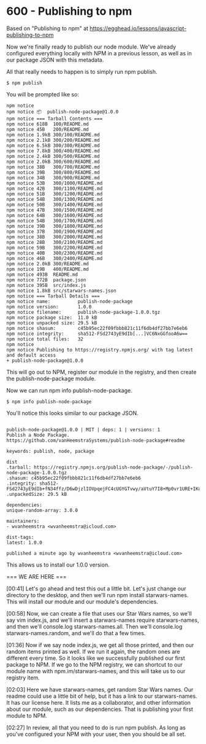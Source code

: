 # 600 - Publishing to npm

Based on "Publishing to npm" at https://egghead.io/lessons/javascript-publishing-to-npm

Now we're finally ready to publish our node module. We've already configured everything locally with NPM in a previous lesson, as well as in our package JSON with this metadata. 

All that really needs to happen is to simply run npm publish. 

```
$ npm publish
```

You will be prompted like so:

```
npm notice 
npm notice 📦  publish-node-package@1.0.0
npm notice === Tarball Contents === 
npm notice 618B  100/README.md          
npm notice 45B   200/README.md          
npm notice 1.9kB 300/100/README.md      
npm notice 2.1kB 300/200/README.md      
npm notice 6.5kB 300/300/README.md      
npm notice 7.8kB 300/400/README.md      
npm notice 2.4kB 300/500/README.md      
npm notice 2.0kB 300/600/README.md      
npm notice 38B   300/700/README.md      
npm notice 39B   300/800/README.md      
npm notice 34B   300/900/README.md      
npm notice 53B   300/1000/README.md     
npm notice 42B   300/1100/README.md     
npm notice 51B   300/1200/README.md     
npm notice 54B   300/1300/README.md     
npm notice 50B   300/1400/README.md     
npm notice 47B   300/1500/README.md     
npm notice 64B   300/1600/README.md     
npm notice 54B   300/1700/README.md     
npm notice 39B   300/1800/README.md     
npm notice 37B   300/1900/README.md     
npm notice 38B   300/2000/README.md     
npm notice 28B   300/2100/README.md     
npm notice 59B   300/2200/README.md     
npm notice 40B   300/2300/README.md     
npm notice 46B   300/2400/README.md     
npm notice 2.0kB 300/README.md          
npm notice 19B   400/README.md          
npm notice 493B  README.md              
npm notice 772B  package.json           
npm notice 395B  src/index.js           
npm notice 1.8kB src/starwars-names.json
npm notice === Tarball Details === 
npm notice name:          publish-node-package                    
npm notice version:       1.0.0                                   
npm notice filename:      publish-node-package-1.0.0.tgz          
npm notice package size:  11.0 kB                                 
npm notice unpacked size: 29.5 kB                                 
npm notice shasum:        c45b95ec22f09fbbb821c11f6db4df27bb7e6eb6
npm notice integrity:     sha512-FSd2743yE9dIb[...]VC6NxGGfooA6w==
npm notice total files:   32                                      
npm notice 
npm notice Publishing to https://registry.npmjs.org/ with tag latest and default access
+ publish-node-package@1.0.0
```

This will go out to NPM, register our module in the registry, and then create the publish-node-package module.

Now we can run npm info publish-node-package. 

```
$ npm info publish-node-package
```

You'll notice this looks similar to our package JSON. 

```

publish-node-package@1.0.0 | MIT | deps: 1 | versions: 1
Publish a Node Package.
https://github.com/vanHeemstraSystems/publish-node-package#readme

keywords: publish, node, package

dist
.tarball: https://registry.npmjs.org/publish-node-package/-/publish-node-package-1.0.0.tgz
.shasum: c45b95ec22f09fbbb821c11f6db4df27bb7e6eb6
.integrity: sha512-FSd2743yE9dIb+fN34ffz/D6wDjzlIOVpqejFC4cUGYGTvwy/aVtuY7I8+Mp0vr1URE+IKuAAVC6NxGGfooA6w==
.unpackedSize: 29.5 kB

dependencies:
unique-random-array: 3.0.0 

maintainers:
- wvanheemstra <wvanheemstra@icloud.com>

dist-tags:
latest: 1.0.0  

published a minute ago by wvanheemstra <wvanheemstra@icloud.com>
```

This allows us to install our 1.0.0 version.

=== WE ARE HERE ===

[00:41] Let's go ahead and test this out a little bit. Let's just change our directory to the desktop, and then we'll run npm install starwars-names. This will install our module and our module's dependencies.

[00:58] Now, we can create a file that uses our Star Wars names, so we'll say vim index.js, and we'll insert a starwars-names require starwars-names, and then we'll console.log starwars-names.all. Then we'll console.log starwars-names.random, and we'll do that a few times.

[01:36] Now if we say node index.js, we get all those printed, and then our random items printed as well. If we run it again, the random ones are different every time. So it looks like we successfully published our first package to NPM. If we go to the NPM registry, we can shortcut to our module name with npm.im/starwars-names, and this will take us to our registry item.

[02:03] Here we have starwars-names, get random Star Wars names. Our readme could use a little bit of help, but it has a link to our starwars-names. It has our license here. It lists me as a collaborator, and other information about our module, such as our dependencies. That is publishing your first module to NPM.

[02:27] In review, all that you need to do is run npm publish. As long as you've configured your NPM with your user, then you should be all set.